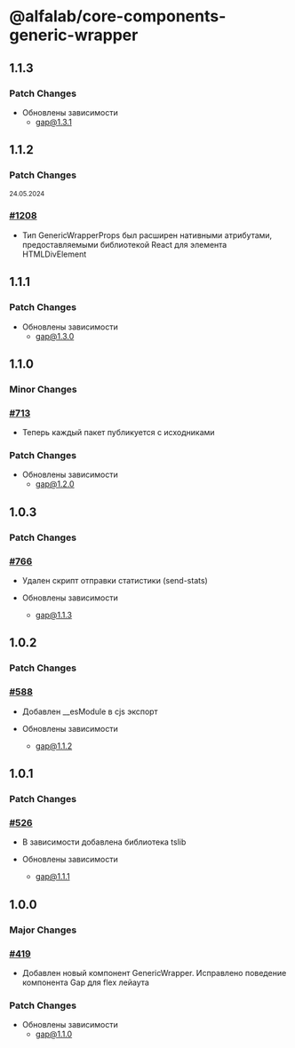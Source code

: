 # @alfalab/core-components-generic-wrapper

## 1.1.3

### Patch Changes

-   Обновлены зависимости
    -   gap@1.3.1

## 1.1.2

### Patch Changes

<sup><time>24.05.2024</time></sup>

### [#1208](https://github.com/core-ds/core-components/pull/1208)

-   Тип GenericWrapperProps был расширен нативными атрибутами, предоставляемыми библиотекой React для элемента HTMLDivElement

## 1.1.1

### Patch Changes

-   Обновлены зависимости
    -   gap@1.3.0

## 1.1.0

### Minor Changes

### [#713](https://github.com/core-ds/core-components/pull/713)

-   Теперь каждый пакет публикуется с исходниками

### Patch Changes

-   Обновлены зависимости
    -   gap@1.2.0

## 1.0.3

### Patch Changes

### [#766](https://github.com/core-ds/core-components/pull/766)

-   Удален скрипт отправки статистики (send-stats)

-   Обновлены зависимости
    -   gap@1.1.3

## 1.0.2

### Patch Changes

### [#588](https://github.com/core-ds/core-components/pull/588)

-   Добавлен \_\_esModule в cjs экспорт

-   Обновлены зависимости
    -   gap@1.1.2

## 1.0.1

### Patch Changes

### [#526](https://github.com/core-ds/core-components/pull/526)

-   В зависимости добавлена библиотека tslib

-   Обновлены зависимости
    -   gap@1.1.1

## 1.0.0

### Major Changes

### [#419](https://github.com/core-ds/core-components/pull/419)

-   Добавлен новый компонент GenericWrapper. Исправлено поведение компонента Gap для flex лейаута

### Patch Changes

-   Обновлены зависимости
    -   gap@1.1.0
